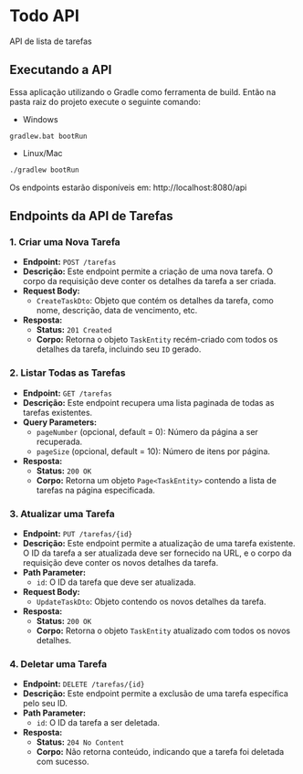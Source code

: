 # Todo API
API de lista de tarefas

## Executando a API
Essa aplicação utilizando o Gradle como ferramenta de build. Então na pasta raiz do projeto execute o seguinte comando:
- Windows
```
gradlew.bat bootRun
```
- Linux/Mac
```bash
./gradlew bootRun 
```

Os endpoints estarão disponíveis em: http://localhost:8080/api

## Endpoints da API de Tarefas

### 1. Criar uma Nova Tarefa

- **Endpoint:** `POST /tarefas`
- **Descrição:** Este endpoint permite a criação de uma nova tarefa. O corpo da requisição deve conter os detalhes da tarefa a ser criada.
- **Request Body:**
    - `CreateTaskDto`: Objeto que contém os detalhes da tarefa, como nome, descrição, data de vencimento, etc.
- **Resposta:**
    - **Status:** `201 Created`
    - **Corpo:** Retorna o objeto `TaskEntity` recém-criado com todos os detalhes da tarefa, incluindo seu `ID` gerado.

### 2. Listar Todas as Tarefas

- **Endpoint:** `GET /tarefas`
- **Descrição:** Este endpoint recupera uma lista paginada de todas as tarefas existentes.
- **Query Parameters:**
    - `pageNumber` (opcional, default = 0): Número da página a ser recuperada.
    - `pageSize` (opcional, default = 10): Número de itens por página.
- **Resposta:**
    - **Status:** `200 OK`
    - **Corpo:** Retorna um objeto `Page<TaskEntity>` contendo a lista de tarefas na página especificada.

### 3. Atualizar uma Tarefa

- **Endpoint:** `PUT /tarefas/{id}`
- **Descrição:** Este endpoint permite a atualização de uma tarefa existente. O ID da tarefa a ser atualizada deve ser fornecido na URL, e o corpo da requisição deve conter os novos detalhes da tarefa.
- **Path Parameter:**
    - `id`: O ID da tarefa que deve ser atualizada.
- **Request Body:**
    - `UpdateTaskDto`: Objeto contendo os novos detalhes da tarefa.
- **Resposta:**
    - **Status:** `200 OK`
    - **Corpo:** Retorna o objeto `TaskEntity` atualizado com todos os novos detalhes.

### 4. Deletar uma Tarefa

- **Endpoint:** `DELETE /tarefas/{id}`
- **Descrição:** Este endpoint permite a exclusão de uma tarefa específica pelo seu ID.
- **Path Parameter:**
    - `id`: O ID da tarefa a ser deletada.
- **Resposta:**
    - **Status:** `204 No Content`
    - **Corpo:** Não retorna conteúdo, indicando que a tarefa foi deletada com sucesso.
